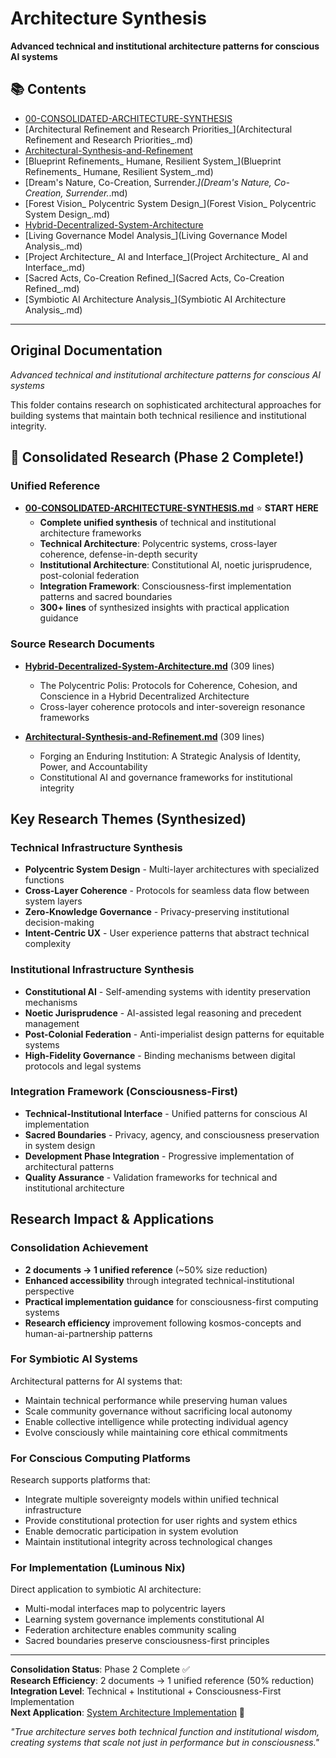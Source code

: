 # Architecture Synthesis

**Advanced technical and institutional architecture patterns for conscious AI systems**

## 📚 Contents

- [00-CONSOLIDATED-ARCHITECTURE-SYNTHESIS](00-CONSOLIDATED-ARCHITECTURE-SYNTHESIS.md)
- [Architectural Refinement and Research Priorities_](Architectural Refinement and Research Priorities_.md)
- [Architectural-Synthesis-and-Refinement](Architectural-Synthesis-and-Refinement.md)
- [Blueprint Refinements_ Humane, Resilient System_](Blueprint Refinements_ Humane, Resilient System_.md)
- [Dream's Nature, Co-Creation, Surrender._](Dream's Nature, Co-Creation, Surrender._.md)
- [Forest Vision_ Polycentric System Design_](Forest Vision_ Polycentric System Design_.md)
- [Hybrid-Decentralized-System-Architecture](Hybrid-Decentralized-System-Architecture.md)
- [Living Governance Model Analysis_](Living Governance Model Analysis_.md)
- [Project Architecture_ AI and Interface_](Project Architecture_ AI and Interface_.md)
- [Sacred Acts, Co-Creation Refined_](Sacred Acts, Co-Creation Refined_.md)
- [Symbiotic AI Architecture Analysis_](Symbiotic AI Architecture Analysis_.md)

---

## Original Documentation


*Advanced technical and institutional architecture patterns for conscious AI systems*

This folder contains research on sophisticated architectural approaches for building systems that maintain both technical resilience and institutional integrity.

## 🌟 Consolidated Research (Phase 2 Complete!)

### Unified Reference
- **[00-CONSOLIDATED-ARCHITECTURE-SYNTHESIS.md](./00-CONSOLIDATED-ARCHITECTURE-SYNTHESIS.md)** ⭐ **START HERE**
  - **Complete unified synthesis** of technical and institutional architecture frameworks
  - **Technical Architecture**: Polycentric systems, cross-layer coherence, defense-in-depth security
  - **Institutional Architecture**: Constitutional AI, noetic jurisprudence, post-colonial federation
  - **Integration Framework**: Consciousness-first implementation patterns and sacred boundaries
  - **300+ lines** of synthesized insights with practical application guidance

### Source Research Documents
- **[Hybrid-Decentralized-System-Architecture.md](./Hybrid-Decentralized-System-Architecture.md)** (309 lines)
  - The Polycentric Polis: Protocols for Coherence, Cohesion, and Conscience in a Hybrid Decentralized Architecture
  - Cross-layer coherence protocols and inter-sovereign resonance frameworks
  
- **[Architectural-Synthesis-and-Refinement.md](./Architectural-Synthesis-and-Refinement.md)** (309 lines)
  - Forging an Enduring Institution: A Strategic Analysis of Identity, Power, and Accountability
  - Constitutional AI and governance frameworks for institutional integrity

## Key Research Themes (Synthesized)

### Technical Infrastructure Synthesis
- **Polycentric System Design** - Multi-layer architectures with specialized functions
- **Cross-Layer Coherence** - Protocols for seamless data flow between system layers
- **Zero-Knowledge Governance** - Privacy-preserving institutional decision-making
- **Intent-Centric UX** - User experience patterns that abstract technical complexity

### Institutional Infrastructure Synthesis
- **Constitutional AI** - Self-amending systems with identity preservation mechanisms
- **Noetic Jurisprudence** - AI-assisted legal reasoning and precedent management
- **Post-Colonial Federation** - Anti-imperialist design patterns for equitable systems
- **High-Fidelity Governance** - Binding mechanisms between digital protocols and legal systems

### Integration Framework (Consciousness-First)
- **Technical-Institutional Interface** - Unified patterns for conscious AI implementation
- **Sacred Boundaries** - Privacy, agency, and consciousness preservation in system design
- **Development Phase Integration** - Progressive implementation of architectural patterns
- **Quality Assurance** - Validation frameworks for technical and institutional architecture

## Research Impact & Applications

### Consolidation Achievement
- **2 documents → 1 unified reference** (~50% size reduction)
- **Enhanced accessibility** through integrated technical-institutional perspective
- **Practical implementation guidance** for consciousness-first computing systems
- **Research efficiency** improvement following kosmos-concepts and human-ai-partnership patterns

### For Symbiotic AI Systems
Architectural patterns for AI systems that:
- Maintain technical performance while preserving human values
- Scale community governance without sacrificing local autonomy
- Enable collective intelligence while protecting individual agency
- Evolve consciously while maintaining core ethical commitments

### For Conscious Computing Platforms
Research supports platforms that:
- Integrate multiple sovereignty models within unified technical infrastructure
- Provide constitutional protection for user rights and system ethics
- Enable democratic participation in system evolution
- Maintain institutional integrity across technological changes

### For Implementation (Luminous Nix)
Direct application to symbiotic AI architecture:
- Multi-modal interfaces map to polycentric layers
- Learning system governance implements constitutional AI
- Federation architecture enables community scaling
- Sacred boundaries preserve consciousness-first principles

---

**Consolidation Status**: Phase 2 Complete ✅  
**Research Efficiency**: 2 documents → 1 unified reference (50% reduction)  
**Integration Level**: Technical + Institutional + Consciousness-First Implementation  
**Next Application**: [System Architecture Implementation](../../../02-ARCHITECTURE/01-SYSTEM-ARCHITECTURE.md) 🌊

*"True architecture serves both technical function and institutional wisdom, creating systems that scale not just in performance but in consciousness."*